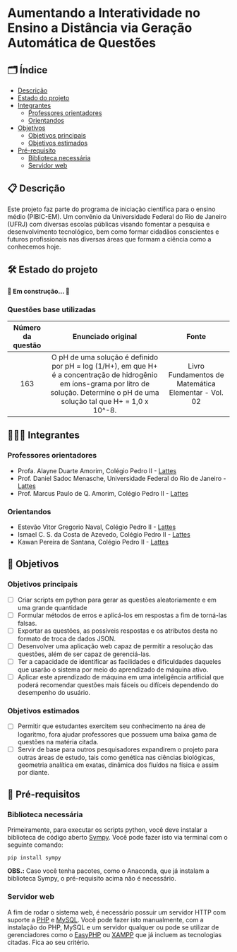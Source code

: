 # Aumentando a Interatividade no Ensino a Distância via Geração Automática de Questões

## 🗂️ Índice
* [Descrição](#-descrição)
* [Estado do projeto](#%EF%B8%8F-estado-do-projeto)
* [Integrantes](#-integrantes)
    * [Professores orientadores](#professores-orientadores)
    * [Orientandos](#orientandos)
* [Objetivos](#-objetivos)
    * [Objetivos principais](#objetivos-principais)
    * [Objetivos estimados](#objetivos-estimados)
* [Pré-requisito](#-pré-requisitos)
    * [Biblioteca necessária](#biblioteca-necessária)
    * [Servidor web](#servidor-web)
## 📋 Descrição
Este projeto faz parte do programa de iniciação científica para o ensino médio (PIBIC-EM). Um convênio da Universidade Federal do Rio de Janeiro (UFRJ) com diversas escolas públicas visando fomentar a pesquisa e desenvolvimento tecnológico, bem como formar cidadãos conscientes e futuros profissionais nas diversas áreas que formam a ciência como a conhecemos hoje.

## 🛠️ Estado do projeto
#### 🚧  Em construção...  🚧

### Questões base utilizadas

| Número da questão | Enunciado original | Fonte |
| :----------: | :----------: | :----------: |
| 163 | O pH de uma solução é definido por pH = log (1/H+), em que H+ é a concentração de hidrogênio em íons-grama por litro de solução. Determine o pH de uma solução tal que H+ = 1,0 x 10^-8. | Livro Fundamentos de Matemática Elementar - Vol. 02| 

## 🧑‍🤝‍🧑 Integrantes
### Professores orientadores
- Profa. Alayne Duarte Amorim, Colégio Pedro II - [Lattes](http://lattes.cnpq.br/6728091845181284)
- Prof. Daniel Sadoc Menasche, Universidade Federal do Rio de Janeiro - [Lattes](http://lattes.cnpq.br/9931198850020140)
- Prof. Marcus Paulo de Q. Amorim, Colégio Pedro II - [Lattes](http://lattes.cnpq.br/5890334014963199)
### Orientandos
- Estevão Vitor Gregorio Naval, Colégio Pedro II - [Lattes](http://lattes.cnpq.br/3949652173819005)
- Ismael C. S. da Costa de Azevedo, Colégio Pedro II - [Lattes](http://lattes.cnpq.br/2052748666550756)
- Kawan Pereira de Santana, Colégio Pedro II - [Lattes](http://lattes.cnpq.br/8677764261803115)

## 🎯 Objetivos
### Objetivos principais
- [ ] Criar scripts em python para gerar as questões aleatoriamente e em uma grande quantidade
- [ ] Formular métodos de erros e aplicá-los em respostas a fim de torná-las falsas.
- [ ] Exportar as questões, as possíveis respostas e os atributos desta no formato de troca de dados JSON.
- [ ] Desenvolver uma aplicação web capaz de permitir a resolução das questões, além de ser capaz de gerenciá-las.
- [ ] Ter a capacidade de identificar as facilidades e dificuldades daqueles que usarão o sistema por meio do aprendizado de máquina ativo.
- [ ] Aplicar este aprendizado de máquina em uma inteligência artificial que poderá recomendar questões mais fáceis ou difíceis dependendo do desempenho do usuário.

### Objetivos estimados
- [ ] Permitir que estudantes exercitem seu conhecimento na área de logaritmo, fora ajudar professores que possuem uma baixa gama de questões na matéria citada.
- [ ] Servir de base para outros pesquisadores expandirem o projeto para outras áreas de estudo, tais como genética nas ciências biológicas, geometria analítica em exatas, dinâmica dos fluídos na física e assim por diante. 

## 📑 Pré-requisitos
### Biblioteca necessária
Primeiramente, para executar os scripts python, você deve instalar a biblioteca de código aberto [Sympy](https://www.sympy.org/pt/index.html). Você pode fazer isto via terminal com o seguinte comando:

    pip install sympy

**OBS.:** Caso você tenha pacotes, como o Anaconda, que já instalam a biblioteca Sympy, o pré-requisito acima não é necessário.

### Servidor web
A fim de rodar o sistema web, é necessário possuir um servidor HTTP com suporte a [PHP](https://www.php.net/) e [MySQL](https://www.mysql.com/). Você pode fazer isto manualmente, com a instalação do PHP, MySQL e um servidor qualquer ou pode se utilizar de gerenciadores como o [EasyPHP](https://www.easyphp.org/) ou [XAMPP](https://www.apachefriends.org/pt_br/index.html) que já incluem as tecnologias citadas. Fica ao seu critério.
